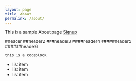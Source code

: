 ```yaml
---
layout: page
title: About
permalink: /about/
---
```


This is a sample About page
[Signup](https://mwolfson.github.io/signup/)

#header
##header2
###header3
####header4
#####header5
######header6

`this is a codeblock`

* list item
* list item
* list item
